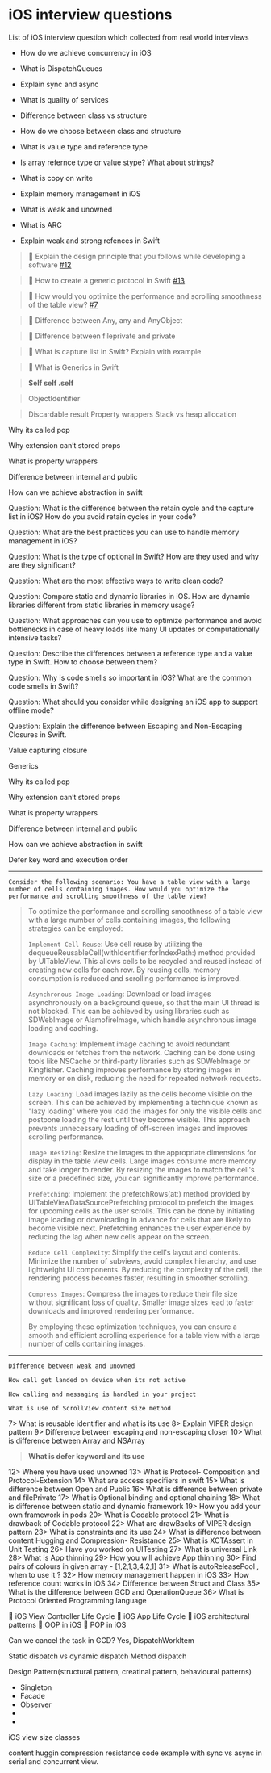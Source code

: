 # iOS interview questions

List of iOS interview question which collected from real world interviews

- How do we achieve concurrency in iOS
- What is DispatchQueues
- Explain sync and async
- What is quality of services

- Difference between class vs structure
- How do we choose between class and structure
- What is value type and reference type
- Is array refernce type or value stype? What about strings?
- What is copy on write

- Explain memory management in iOS
- What is weak and unowned
- What is ARC
- Explain weak and strong refences in Swift

> 🚀 Explain the design principle that you follows while developing a software [#12](https://github.com/bibin-jaimon/2023-ios-interview-prep/issues/12#issue-2086920279)

> 🚀 How to create a generic protocol in Swift [#13](https://github.com/bibin-jaimon/2023-ios-interview-prep/issues/13#issue-2086925400)

> 🚀 How would you optimize the performance and scrolling smoothness of the table view? [#7](https://github.com/bibin-jaimon/2023-ios-interview-prep/issues/7#issue-1998834546)

> 🚀 Difference between Any, any and AnyObject

> 🚀 Difference between fileprivate and private

> 🚀 What is capture list in Swift? Explain with example

> 🚀 What is Generics in Swift

> **Self self .self**

> ObjectIdentifier

> Discardable result
> Property wrappers
> Stack vs heap allocation

Why its called pop

Why extension can’t stored props

What is property wrappers

Difference between internal and public

How can we achieve abstraction in swift

Question: What is the difference between the retain cycle and the capture list in iOS? How do you avoid retain cycles in your code?

Question: What are the best practices you can use to handle memory management in iOS?

Question: What is the type of optional in Swift? How are they used and why are they significant?

Question: What are the most effective ways to write clean code?

Question: Compare static and dynamic libraries in iOS. How are dynamic libraries different from static libraries in memory usage?

Question: What approaches can you use to optimize performance and avoid bottlenecks in case of heavy loads like many UI updates or computationally intensive tasks?

Question: Describe the differences between a reference type and a value type in Swift. How to choose between them?

Question: Why is code smells so important in iOS? What are the common code smells in Swift?

Question: What should you consider while designing an iOS app to support offline mode?

Question: Explain the difference between Escaping and Non-Escaping Closures in Swift.

Value capturing closure

Generics

Why its called pop

Why extension can’t stored props

What is property wrappers

Difference between internal and public

How can we achieve abstraction in swift

Defer key word and execution order

---

```text
Consider the following scenario: You have a table view with a large number of cells containing images. How would you optimize the performance and scrolling smoothness of the table view?
```

> To optimize the performance and scrolling smoothness of a table view with a large number of cells containing images, the following strategies can be employed:
>
> `Implement Cell Reuse`: Use cell reuse by utilizing the dequeueReusableCell(withIdentifier:forIndexPath:) method provided by UITableView. This allows cells to be recycled and reused instead of creating new cells for each row. By reusing cells, memory consumption is reduced and scrolling performance is improved.
>
> `Asynchronous Image Loading`: Download or load images asynchronously on a background queue, so that the main UI thread is not blocked. This can be achieved by using libraries such as SDWebImage or AlamofireImage, which handle asynchronous image loading and caching.
>
> `Image Caching`: Implement image caching to avoid redundant downloads or fetches from the network. Caching can be done using tools like NSCache or third-party libraries such as SDWebImage or Kingfisher. Caching improves performance by storing images in memory or on disk, reducing the need for repeated network requests.
>
> `Lazy Loading`: Load images lazily as the cells become visible on the screen. This can be achieved by implementing a technique known as "lazy loading" where you load the images for only the visible cells and postpone loading the rest until they become visible. This approach prevents unnecessary loading of off-screen images and improves scrolling performance.
>
> `Image Resizing`: Resize the images to the appropriate dimensions for display in the table view cells. Large images consume more memory and take longer to render. By resizing the images to match the cell's size or a predefined size, you can significantly improve performance.
>
> `Prefetching`: Implement the prefetchRows(at:) method provided by UITableViewDataSourcePrefetching protocol to prefetch the images for upcoming cells as the user scrolls. This can be done by initiating image loading or downloading in advance for cells that are likely to become visible next. Prefetching enhances the user experience by reducing the lag when new cells appear on the screen.
>
> `Reduce Cell Complexity`: Simplify the cell's layout and contents. Minimize the number of subviews, avoid complex hierarchy, and use lightweight UI components. By reducing the complexity of the cell, the rendering process becomes faster, resulting in smoother scrolling.
>
> `Compress Images`: Compress the images to reduce their file size without significant loss of quality. Smaller image sizes lead to faster downloads and improved rendering performance.
>
> By employing these optimization techniques, you can ensure a smooth and efficient scrolling experience for a table view with a large number of cells containing images.

---

```
Difference between weak and unowned
```

```
How call get landed on device when its not active
```
```
How calling and messaging is handled in your project
```
```
What is use of ScrollView content size method
```
7> What is reusable identifier and what is its use
8> Explain VIPER design pattern
9> Difference between escaping and non-escaping closer
10> What is difference between Array and NSArray

> **What is defer keyword and its use**

12> Where you have used unowned
13> What is Protocol- Composition and Protocol-Extension
14> What are access specifiers in swift
15> What is difference between Open and Public
16> What is difference between private and filePrivate
17> What is Optional binding and optional chaining
18> What is difference between static and dynamic framework
19> How you add your own framework in pods
20> What is Codable protocol
21> What is drawback of Codable protocol
22> What are drawBacks of VIPER design pattern
23> What is constraints and its use
24> What is difference between content Hugging and Compression- Resistance
25> What is XCTAssert in Unit Testing
26> Have you worked on UITesting
27> What is universal Link
28> What is App thinning
29> How you will achieve App thinning
30> Find pairs of colours in given array - [1,2,1,3,4,2,1]
31> What is autoReleasePool , when to use it ?
32> How memory management happen in iOS
33> How reference count works in iOS
34> Difference between Struct and Class
35> What is the difference between GCD and OperationQueue
36> What is Protocol Oriented Programming language

🍎 iOS View Controller Life Cycle
🍎 iOS App Life Cycle 
🍎 iOS architectural patterns
🍎 OOP in iOS 
🍎 POP in iOS 

Can we cancel the task in GCD? Yes, DispatchWorkItem

Static dispatch vs dynamic dispatch
Method dispatch

Design Pattern(structural pattern, creatinal pattern, behavioural patterns)
- Singleton
- Facade
- Observer
- 
- 

iOS view size classes


content huggin compression resistance
code example with sync vs async in serial and concurrent view.
